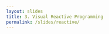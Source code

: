```yaml
---
layout: slides
title: 3. Visual Reactive Programming
permalink: /slides/reactive/
---
```


<section data-markdown data-separator="^\n---\n$" data-separator-vertical="^\n--\n$">
<script type="text/template">

![Bonsai](../../assets/images/bonsai-lettering.svg)

### Bonsai Club
[neurogears.org/swc-2020](https://neurogears.org/swc-2020)

![SWC](../../assets/images/swc.png)

---

# Visual Reactive Programming

* Metaphor
* First-order Operators
* Higher-order Operators

---

<!-- .element: data-transition="default none" -->
#### A metaphor for observable sequences

<img alt="Nasa twitter account" src="../../assets/images/nasatwitter.jpg" width="400"/>

--

<!-- .element: data-transition="none" -->
#### A metaphor for observable sequences

<img alt="Webcam twitter account" src="../../assets/images/webcamtwitter.jpg" width="400"/>

---

<!-- .element: data-transition="default none" -->
![Workflow](../../assets/images/cameracapture.svg)
<!-- .element: style="display: inline-block; vertical-align: middle;" -->
![Marble diagram](../../assets/images/framepicker-marblecanvas.svg)
<!-- .element: style="display: inline-block; vertical-align: middle;" -->

--

<!-- .element: data-transition="default none" -->
![Workflow](../../assets/images/graycam.svg)
<!-- .element: style="display: inline-block; vertical-align: middle;" -->
![Marble diagram](../../assets/images/graycam-marble.svg)
<!-- .element: class="fragment" style="display: inline-block; vertical-align: middle;" -->

--

<!-- .element: data-transition="default none" -->
![Workflow](../../assets/images/framepicker-key.svg)
<!-- .element: style="display: inline-block; vertical-align: middle;" -->
![Marble diagram](../../assets/images/framepicker-marblecanvas.svg)
<!-- .element: style="display: inline-block; vertical-align: middle;" -->

--

<!-- .element: data-transition="default none" -->
![Workflow](../../assets/images/framepicker-capture.svg)
<!-- .element: style="display: inline-block; vertical-align: middle;" -->
![Marble diagram](../../assets/images/filecapture.svg)
<!-- .element: style="display: inline-block; vertical-align: middle;" -->

--

<!-- .element: data-transition="none" -->
![Workflow](../../assets/images/framepicker-grayscale.svg)
<!-- .element: style="display: inline-block; vertical-align: middle;" -->
![Marble diagram](../../assets/images/grayscalefile.svg)
<!-- .element: style="display: inline-block; vertical-align: middle;" -->

--

<!-- .element: data-transition="none" -->
![Workflow](../../assets/images/framepicker-grayscale.svg)
<!-- .element: style="display: inline-block; vertical-align: middle;" -->
![Marble diagram](../../assets/images/grayscaletransform.svg)
<!-- .element: style="display: inline-block; vertical-align: middle;" -->

--

<!-- .element: data-transition="none" -->
![Workflow](../../assets/images/framepicker-sample.svg)
<!-- .element: style="display: inline-block; vertical-align: middle;" -->
![Marble diagram](../../assets/images/sample.svg)
<!-- .element: style="display: inline-block; vertical-align: middle;" -->

--

<!-- .element: data-transition="none" -->
![Workflow](../../assets/images/framepicker-saveimage.svg)
<!-- .element: style="display: inline-block; vertical-align: middle;" -->
![Marble diagram](../../assets/images/saveimage.svg)
<!-- .element: style="display: inline-block; vertical-align: middle;" -->

--

<!-- .element: data-transition="none" -->
![Workflow](../../assets/images/framepicker-saveimage.svg)
<!-- .element: style="display: inline-block; vertical-align: middle;" -->
![Marble diagram](../../assets/images/saveimagesink.svg)
<!-- .element: style="display: inline-block; vertical-align: middle;" -->

--

<!-- .element: data-transition="none" -->
![Workflow](../../assets/images/framepicker-key.svg)
<!-- .element: style="display: inline-block; vertical-align: middle;" -->
![Marble diagram](../../assets/images/framepicker-marblecanvas.svg)
<!-- .element: style="display: inline-block; vertical-align: middle;" -->

--

<!-- .element: data-transition="none" -->
![Workflow](../../assets/images/framepicker.svg)
<!-- .element: style="display: inline-block; vertical-align: middle;" -->
![Marble diagram](../../assets/images/conditionkey.svg)
<!-- .element: class="fragment" style="display: inline-block; vertical-align: middle;" -->

---

<!-- .element: data-transition="default none" -->
##### Operator Categories

![Operator categories](../../assets/images/categories-simple.svg)
<!-- .element: style="padding: 30px; display: inline-block; vertical-align: middle;" -->

--

<!-- .element: data-transition="none" -->
##### Operator Categories

![Operator categories](../../assets/images/categories.svg)
<!-- .element: style="padding: 30px; display: inline-block; vertical-align: middle;" -->

---

###### Skip

![Skip](../../assets/images/skip.svg)

---

###### Take

![Take](../../assets/images/take.svg)

---

###### SkipUntil

![SkipUntil](../../assets/images/skipuntil.svg)

---

###### TakeUntil

![TakeUntil](../../assets/images/takeuntil.svg)

---

###### CombineLatest

![CombineLatest](../../assets/images/combinelatest.svg)

---

###### Zip

![Zip](../../assets/images/zip.svg)

---

![Bonsai](../../assets/images/bonsai-lettering.svg)

### Operant Behavior
[bonsai-rx.org](http://bonsai-rx.org)

---

<!-- .element: data-transition="default none" -->
###### Transform

![Transform](../../assets/images/transform.svg)

--

<!-- .element: data-transition="default none" -->
###### Select

![Select](../../assets/images/select.svg)

--

<!-- .element: data-transition="none default" -->
###### SelectMany

![SelectMany](../../assets/images/selectmany.svg)

--

<!-- .element: data-transition="none default" -->
###### SelectMany: Play audio on cue

![SelectMany](../../assets/images/selectmany-playsound-1.svg)

--

<!-- .element: data-transition="none default" -->
###### SelectMany: Play audio on cue

![SelectMany](../../assets/images/selectmany-playsound-2.svg)

---

<!-- .element: data-transition="default none" -->
###### Buffer

![Buffer](../../assets/images/buffer.svg)

--

<!-- .element: data-transition="none default" -->
###### Buffer: Moving Average

![SelectMany](../../assets/images/buffer-movingaverage.svg)

---

<!-- .element: data-transition="default none" -->
###### TriggeredBuffer

![TriggeredBuffer](../../assets/images/triggeredbuffer.svg)

--

<!-- .element: data-transition="none default" -->
###### TriggeredBuffer: Signal Snapshot

![SelectMany](../../assets/images/triggeredbuffer-snapshot.svg)

---

###### Window

![Window](../../assets/images/window.svg)

---

<!-- .element: data-transition="default none" -->
###### TriggeredWindow

![TriggeredWindow](../../assets/images/triggeredwindow.svg)

--

<!-- .element: data-transition="none default" -->
###### TriggeredWindow: Record triggered video

![SelectMany](../../assets/images/triggeredwindow-recordclip.svg)

---

### Higher-Order Operators

![Concatenate video files using first order operators](../../assets/images/concatfile-firstorder.svg)

--

###### Enumerate Files

![Enumerate all file names in a folder](../../assets/images/concatfile-enumeratefiles.svg)

--

###### Create Observable

![Create sequences of frames from file names](../../assets/images/concatfile-observable.svg)

--

###### Concat

![Combine all sequences of frames into a single sequence](../../assets/images/concatfile-combine.svg)

--

###### Higher-Order: Batch concatenate multiple videos

![SelectMany](../../assets/images/higherorder-concatfiles.svg)

</script>
</section>